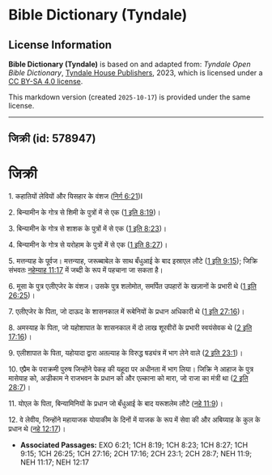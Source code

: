 # Bible Dictionary (Tyndale)

## License Information

**Bible Dictionary (Tyndale)** is based on and adapted from: _Tyndale Open Bible Dictionary_, [Tyndale House Publishers](https://tyndaleopenresources.com/), 2023, which is licensed under a [CC BY-SA 4.0 license](https://creativecommons.org/licenses/by-sa/4.0/legalcode.en).

This markdown version (created `2025-10-17`) is provided under the same license.



--------------------------------

## जिक्री (id: 578947)

जिक्री
======

1\. कहातियों लेवियों और यिसहार के वंशज ([निर्ग 6:21](https://ref.ly/Exod6:21))I

2\. बिन्यामीन के गोत्र से शिमी के पुत्रों में से एक ([1 इति 8:19](https://ref.ly/1Chr8:19))।

3\. बिन्यामीन के गोत्र से शाशक के पुत्रों में से एक ([1 इति 8:23](https://ref.ly/1Chr8:23))।

4\. बिन्यामीन के गोत्र से यरोहाम के पुत्रों में से एक ([1 इति 8:27](https://ref.ly/1Chr8:27))।

5\. मत्तन्याह के पूर्वज। मत्तन्याह, जरूब्बाबेल के साथ बँधुआई के बाद इस्राएल लौटे ([1 इति 9:15](https://ref.ly/1Chr9:15)); जिक्रि संभवतः [नहेम्याह 11:17](https://ref.ly/Neh11:17) में जब्दी के रूप में पहचाना जा सकता है।

6\. मूसा के पुत्र एलीएजेर के वंशज। उसके पुत्र शलोमोत, समर्पित उपहारों के खज़ानों के प्रभारी थे ([1 इति 26:25](https://ref.ly/1Chr26:25))।

7\. एलीएजेर के पिता, जो दाऊद के शासनकाल में रूबेनियों के प्रधान अधिकारी थे ([1 इति 27:16](https://ref.ly/1Chr27:16))।

8\. अमस्याह के पिता, जो यहोशापात के शासनकाल में दो लाख शूरवीरों के प्रभारी स्वयंसेवक थे ([2 इति 17:16](https://ref.ly/2Chr17:16))।

9\. एलीशापात के पिता, यहोयादा द्वारा अतल्याह के विरुद्ध षड्यंत्र में भाग लेने वाले ([2 इति 23:1](https://ref.ly/2Chr23:1))।

10\. एप्रैम के पराक्रमी पुरुष जिन्होंने पेकह की यहूदा पर अधीनता में भाग लिया। जिक्रि ने आहाज के पुत्र मासेयाह को, अज्रीकाम ने राजभवन के प्रधान को और एल्काना को मारा, जो राजा का मंत्री था ([2 इति 28:7](https://ref.ly/2Chr28:7))।

11\. योएल के पिता, बिन्यामिनियों के प्रधान जो बँधुआई के बाद यरूशलेम लौटे ([नहे 11:9](https://ref.ly/Neh11:9))।

12\. वे लेवीय, जिन्होंने महायाजक योयाकीम के दिनों में याजक के रूप में सेवा की और अबिय्याह के कुल के प्रधान थे ([नहे 12:17](https://ref.ly/Neh12:17))।

* **Associated Passages:** EXO 6:21; 1CH 8:19; 1CH 8:23; 1CH 8:27; 1CH 9:15; 1CH 26:25; 1CH 27:16; 2CH 17:16; 2CH 23:1; 2CH 28:7; NEH 11:9; NEH 11:17; NEH 12:17

